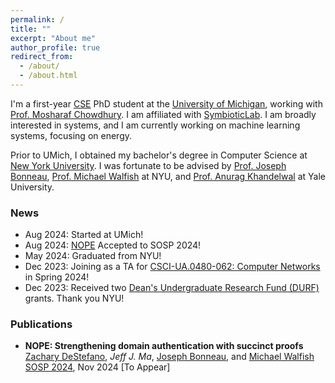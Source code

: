 ```yaml
---
permalink: /
title: ""
excerpt: "About me"
author_profile: true
redirect_from: 
  - /about/
  - /about.html
---
```

I'm a first-year [CSE](https://cse.engin.umich.edu/) PhD student at the [University of Michigan](https://umich.edu/), working with [Prof. Mosharaf Chowdhury](https://www.mosharaf.com/). I am affiliated with [SymbioticLab](https://symbioticlab.org/). I am broadly interested in systems, and I am currently working on machine learning systems, focusing on energy.

Prior to UMich, I obtained my bachelor's degree in Computer Science at [New York University](https://www.nyu.edu/). I was fortunate to be advised by [Prof. Joseph Bonneau](https://jbonneau.com/), [Prof. Michael Walfish](https://cs.nyu.edu/~mwalfish/) at NYU, and [Prof. Anurag Khandelwal](https://www.anuragkhandelwal.com) at Yale University.

### News
- Aug 2024: Started at UMich!
- Aug 2024: [NOPE](https://sigops.org/s/conferences/sosp/2024/accepted.html) Accepted to SOSP 2024!
- May 2024: Graduated from NYU!
- Dec 2023: Joining as a TA for [CSCI-UA.0480-062: Computer Networks](https://anirudhsk.github.io/ug_networks_site/) in Spring 2024!
- Dec 2023: Received two [Dean's Undergraduate Research Fund (DURF)](https://cas.nyu.edu/undergraduate-research/deans-undergraduate-research-fund/DURFG.html) grants. Thank you NYU!

### Publications
- **NOPE: Strengthening domain authentication with succinct proofs** <br/>
[Zachary DeStefano](https://www.mathmasterzach.com/), _Jeff J. Ma_, [Joseph Bonneau](https://jbonneau.com), and [Michael Walfish](https://cs.nyu.edu/~mwalfish/)<br/>
[SOSP 2024](https://sigops.org/s/conferences/sosp/2024/), Nov 2024 [To Appear]

